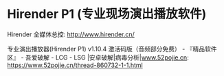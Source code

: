 # Hirender P1 (专业现场演出播放软件)

Hirender 全媒体总控: http://www.hirender.cn/

专业演出播放器(Hirender P1) v1.10.4 激活码版（音频部分免费） - 『精品软件区』 - 吾爱破解 - LCG - LSG |安卓破解|病毒分析|www.52pojie.cn: https://www.52pojie.cn/thread-860732-1-1.html

